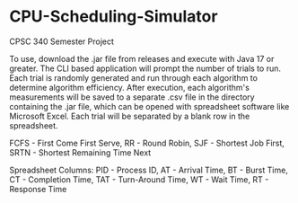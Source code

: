 # CPU-Scheduling-Simulator
CPSC 340 Semester Project

To use, download the .jar file from releases and execute with Java 17 or greater. The CLI based application will prompt the number of trials to run. Each trial is randomly generated and run through each algorithm to determine algorithm efficiency. After execution, each algorithm's measurements will be saved to a separate .csv file in the directory containing the .jar file, which can be opened with spreadsheet software like Microsoft Excel. Each trial will be separated by a blank row in the spreadsheet.

FCFS - First Come First Serve,
RR - Round Robin,
SJF - Shortest Job First,
SRTN - Shortest Remaining Time Next

Spreadsheet Columns:
PID - Process ID,
AT - Arrival Time,
BT - Burst Time,
CT - Completion Time,
TAT - Turn-Around Time,
WT - Wait Time,
RT - Response Time
